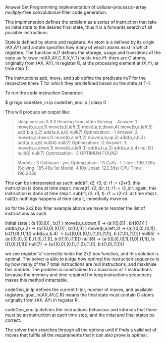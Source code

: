 Answer Set Programming implementation of cellular-processor-array multiply-free convolutional-filter code generation.

This implmentation defines the problem as a series of instruction that take an inital state to the desired final state, thus it is a forwards search of all possible instructions.

State is defined by atoms and registers. An atom is a defined by its origin (AX,AY) and a state specifies how many of which atoms exist in which registers. The function in/7 defines the storage, usage and transitions of the state as follows:
	in(AX,AY,C,R,X,Y,T) holds true iff:
	there are C atoms, originally from (AX, AY), in register R, at the processing element at (X,Y), at time step T.

The instructions add, move, and sub define the predicate in/7 for the respective times T for which they are defined based on the state at T-1.

To run the code instruction Generator:

$ gringo codeGen_in.lp codeGen_enc.lp | clasp 0


This will produce an output like:
>clasp version 3.3.3
>Reading from stdin
>Solving...
>Answer: 1
>move(b,a,up,1) move(a,b,left,3) move(a,b,down,4) move(b,a,left,5) add(b,a,b,2) add(a,b,a,6) null(7)
>Optimization: -1
>Answer: 2
>move(a,a,down,1) move(b,a,left,2) move(a,b,up,5) add(b,a,b,3) add(a,b,a,6) null(4) null(7)
>Optimization: -2
>Answer: 3
>move(b,a,down,1) move(b,a,left,3) add(a,b,a,2) add(a,a,b,4) null(5) null(6) null(7)
>Optimization: -3
>OPTIMUM FOUND
>
>Models       : 3
>  Optimum    : yes
>Optimization : -3
>Calls        : 1
>Time         : 199.726s (Solving: 185.48s 1st Model: 4.10s Unsat: 122.36s)
>CPU Time     : 196.203s



This can be interperated as such:
add(r1, r2, r3, t):
	r1 := r2+r3. 
	this instruction is done at time step t.
move(r1, r2, dir, t):
	r1 := r2_dir.
	again, this instruction is done at time step t.
sub(r1, r2, r3, t):
	r1 := r2-r3. 
	at time step t.
null(t):
	nothings happens at time step t, immediatly move on.

so for the 2x2 box filter example above we have to reorder the list of instructions as such:

intital state : 	 {a:[(0,0)]                  , b:[]           }
move(b,a,down,1)  -> {a:[(0,0)]                  , b:[(0,1)]      }
add(a,b,a,2)      -> {a:[(0,0),(0,1)]            , b:[(0,1)]      }
move(b,a,left,3)  -> {a:[(0,0),(0,1)]            , b:[(1,0),(1,1)]}
add(a,a,b,4)      -> {a:[(0,0),(0,1),(1,0),(1,1)], b:[(1,0),(1,1)]}
null(5)           -> {a:[(0,0),(0,1),(1,0),(1,1)], b:[(1,0),(1,1)]}
null(6)           -> {a:[(0,0),(0,1),(1,0),(1,1)], b:[(1,0),(1,1)]}
null(7)           -> {a:[(0,0),(0,1),(1,0),(1,1)], b:[(1,0),(1,1)]}

we see register 'a' correctly holds the 2x2 box function, and this solution is optimal.
The solver is able to judge how optimal the instruction sequence is by how many of the 7 total instructions are null instructions, and maximise this number.
The problem is constrained to a maximum of 7 instructions because the memory and time required for long instructions sequences makes this method intractable.

codeGen_in.lp defines the current filter, number of moves, and available registers.
goal_in(AX,AY,C,R) means the final state must contain C atoms orignally from (AX, AY) in register R.

codeGen_enc.lp defines the instructions behaviour and inforces that there must be an instruction at each time step, and the inital and final states be correct.

The solver then searches through all the options until if finds a valid set of moves that fulfils all the requirements that it can also prove is optimal.

